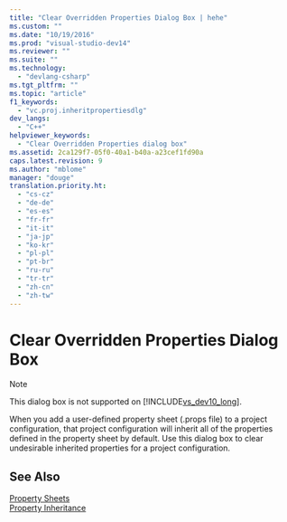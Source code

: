 ```yaml
---
title: "Clear Overridden Properties Dialog Box | hehe"
ms.custom: ""
ms.date: "10/19/2016"
ms.prod: "visual-studio-dev14"
ms.reviewer: ""
ms.suite: ""
ms.technology: 
  - "devlang-csharp"
ms.tgt_pltfrm: ""
ms.topic: "article"
f1_keywords: 
  - "vc.proj.inheritpropertiesdlg"
dev_langs: 
  - "C++"
helpviewer_keywords: 
  - "Clear Overridden Properties dialog box"
ms.assetid: 2ca129f7-05f0-40a1-b40a-a23cef1fd90a
caps.latest.revision: 9
ms.author: "mblome"
manager: "douge"
translation.priority.ht: 
  - "cs-cz"
  - "de-de"
  - "es-es"
  - "fr-fr"
  - "it-it"
  - "ja-jp"
  - "ko-kr"
  - "pl-pl"
  - "pt-br"
  - "ru-ru"
  - "tr-tr"
  - "zh-cn"
  - "zh-tw"
---
```

# Clear Overridden Properties Dialog Box
> [!NOTE]
>  This dialog box is not supported on [!INCLUDE[vs_dev10_long](../code-quality/includes/vs_dev10_long_md.md)].  
  
 When you add a user-defined property sheet (.props file) to a project configuration, that project configuration will inherit all of the properties defined in the property sheet by default. Use this dialog box to clear undesirable inherited properties for a project configuration.  
  
## See Also  
 [Property Sheets](../misc/property-sheets--c---.md)   
 [Property Inheritance](../misc/property-inheritance.md)